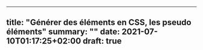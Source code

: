 
---
title: "Générer des éléments en CSS, les pseudo éléments"
summary: ""
date: 2021-07-10T01:17:25+02:00
draft: true
---
